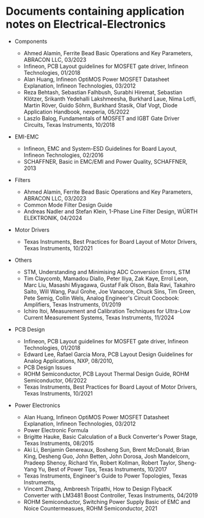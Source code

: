# Documents containing application notes on Electrical-Electronics

- Components
  - Ahmed Alamin, Ferrite Bead Basic Operations and Key Parameters, ABRACON LLC, 03/2023
  - Infineon, PCB Layout guidelines for MOSFET gate driver, Infineon Technologies, 01/2018
  - Alan Huang, Infineon OptiMOS Power MOSFET Datasheet Explanation, Infineon Technologies, 03/2012
  - Reza Behtash, Sebastian Falhbush, Surabhi Hiremat, Sebastian Klötzer, Srikanth Yedehalli Lakshmeesha, Burkhard Laue, Nima Lotfi, Martin Röver, Guido Söhrn, Burkhard Stasik, Olaf Vogt, Diode Application Handbook, nexperia, 05/2022
  - Laszlo Balog, Fundamentals of MOSFET and IGBT Gate Driver Circuits, Texas Instruments, 10/2018
 
- EMI-EMC
  - Infineon, EMC and System-ESD Guidelines for Board Layout, Infineon Technologies, 02/2016
  - SCHAFFNER,  Basic in EMC/EMI and Power Quality, SCHAFFNER, 2013
 
- Filters
  - Ahmed Alamin, Ferrite Bead Basic Operations and Key Parameters, ABRACON LLC, 03/2023
  - Common Mode Filter Design Guide
  - Andreas Nadler and Stefan Klein, 1-Phase Line Filter Design, WÜRTH ELEKTRONIK, 04/2024
 
- Motor Drivers
  - Texas Instruments, Best Practices for Board Layout of Motor Drivers, Texas Instruments, 10/2021
 
- Others
  - STM, Understanding and Minimising ADC Conversion Errors, STM
  - Tim Claycomb, Mamadou Diallo, Peter Iliya, Zak Kaye, Errol Leon, Marc Liu, Masashi Miyagawa, Gustaf Falk Olson, Bala Ravi, Takahiro Saito, Will Wang, Paul Grohe, Joe Vanacore, Chuck Sins, Tim Green, Pete Semig, Collin Wels, Analog Engineer's Circuit Coocbook: Amplifiers, Texas Instruments, 01/2019
  - Ichiro Itoi, Measurement and Calibration Techniques for Ultra-Low Current Measurement Systems, Texas Instruments, 11/2024
 
- PCB Design
  - Infineon, PCB Layout guidelines for MOSFET gate driver, Infineon Technologies, 01/2018
  - Edward Lee, Rafael Garcia Mora, PCB Layout Design Guidelines for Analog Applications, NXP, 08/2010,
  - PCB Design Issues
  - ROHM Semiconductor, PCB Layout Thermal Design Guide, ROHM Semiconductor, 06/2022
  - Texas Instruments, Best Practices for Board Layout of Motor Drivers, Texas Instruments, 10/2021
 
- Power Electronics
  - Alan Huang, Infineon OptiMOS Power MOSFET Datasheet Explanation, Infineon Technologies, 03/2012
  - Power Electronic Formula
  - Brigitte Hauke, Basic Calculation of a Buck Converter's Power Stage, Texas Instruments, 08/2015
  - Aki Li, Benjamin Genereaux, Bosheng  Sun, Brent McDonald, Brian King, Desheng Guo, John Betten, John Dorosa, Josh Mandelcorn, Pradeep Shenoy, Richard Yin, Robert Kollman, Robert Taylor, Sheng-Yang Yu, Best of Power Tips, Texas Instruments, 10/2017
  - Texas Instruments, Engineer's Guide to Power Topologies, Texas Instruments,
  - Vincent Zhang, Ambreesh Tripathi, How to Design FlybacK Converter with LM3481 Boost Controller, Texas Instruments, 04/2019
  - ROHM Semiconductor, Switching Power Supply Basic of EMC and Noice Countermeasues, ROHM Semiconductor, 2021    

